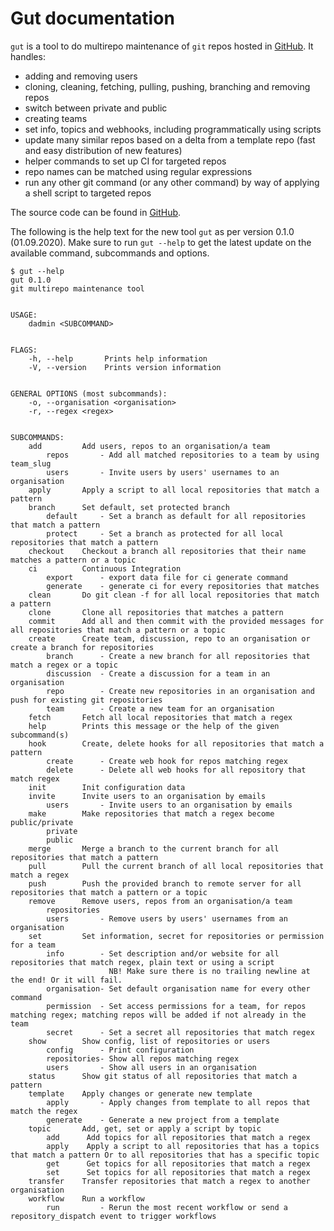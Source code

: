 # Gut documentation

`gut` is a tool to do multirepo maintenance of `git` repos hosted in [GitHub](https://github.com/). It handles:

- adding and removing users
- cloning, cleaning, fetching, pulling, pushing, branching and removing repos
- switch between private and public
- creating teams
- set info, topics and webhooks, including programmatically using scripts
- update many similar repos based on a delta from a template repo (fast and easy distribution of new features)
- helper commands to set up CI for targeted repos
- repo names can be matched using regular expressions
- run any other git command (or any other command) by way of applying a shell script to targeted repos

The source code can be found in [GitHub](https://github.com/divvun/gut).

The following is the help text for the new tool `gut` as per version 0.1.0 (01.09.2020). Make sure to run `gut --help` to get the latest update on the available command, subcommands and options.

```
$ gut --help
gut 0.1.0
git multirepo maintenance tool


USAGE:
    dadmin <SUBCOMMAND>


FLAGS:
    -h, --help       Prints help information
    -V, --version    Prints version information


GENERAL OPTIONS (most subcommands):
    -o, --organisation <organisation>
    -r, --regex <regex>


SUBCOMMANDS:
    add         Add users, repos to an organisation/a team
        repos       - Add all matched repositories to a team by using team_slug
        users       - Invite users by users' usernames to an organisation
    apply       Apply a script to all local repositories that match a pattern
    branch      Set default, set protected branch
        default     - Set a branch as default for all repositories that match a pattern
        protect     - Set a branch as protected for all local repositories that match a pattern
    checkout    Checkout a branch all repositories that their name matches a pattern or a topic
    ci          Continuous Integration
        export      - export data file for ci generate command
        generate    - generate ci for every repositories that matches
    clean       Do git clean -f for all local repositories that match a pattern
    clone       Clone all repositories that matches a pattern
    commit      Add all and then commit with the provided messages for all repositories that match a pattern or a topic
    create      Create team, discussion, repo to an organisation or create a branch for repositories
        branch      - Create a new branch for all repositories that match a regex or a topic
        discussion  - Create a discussion for a team in an organisation
        repo        - Create new repositories in an organisation and push for existing git repositories
        team        - Create a new team for an organisation
    fetch       Fetch all local repositories that match a regex
    help        Prints this message or the help of the given subcommand(s)
    hook        Create, delete hooks for all repositories that match a pattern
        create      - Create web hook for repos matching regex
        delete      - Delete all web hooks for all repository that match regex
    init        Init configuration data
    invite      Invite users to an organisation by emails
        users       - Invite users to an organisation by emails
    make        Make repositories that match a regex become public/private
        private
        public
    merge       Merge a branch to the current branch for all repositories that match a pattern
    pull        Pull the current branch of all local repositories that match a regex
    push        Push the provided branch to remote server for all repositories that match a pattern or a topic
    remove      Remove users, repos from an organisation/a team
        repositories
        users       - Remove users by users' usernames from an organisation
    set         Set information, secret for repositories or permission for a team
        info        - Set description and/or website for all repositories that match regex, plain text or using a script
                      NB! Make sure there is no trailing newline at the end! Or it will fail.
        organisation- Set default organisation name for every other command
        permission  - Set access permissions for a team, for repos matching regex; matching repos will be added if not already in the team
        secret      - Set a secret all repositories that match regex
    show        Show config, list of repositories or users
        config      - Print configuration
        repositories- Show all repos matching regex
        users       - Show all users in an organisation
    status      Show git status of all repositories that match a pattern
    template    Apply changes or generate new template
        apply       - Apply changes from template to all repos that match the regex
        generate    - Generate a new project from a template
    topic       Add, get, set or apply a script by topic
        add      Add topics for all repositories that match a regex
        apply    Apply a script to all repositories that has a topics that match a pattern Or to all repositories that has a specific topic
        get      Get topics for all repositories that match a regex
        set      Set topics for all repositories that match a regex
    transfer    Transfer repositories that match a regex to another organisation
    workflow    Run a workflow
        run         - Rerun the most recent workflow or send a repository_dispatch event to trigger workflows
```
